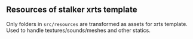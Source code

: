 ## Resources of stalker xrts template

Only folders in `src/resources` are transformed as assets for xrts template. <br/>
Used to handle textures/sounds/meshes and other statics.
